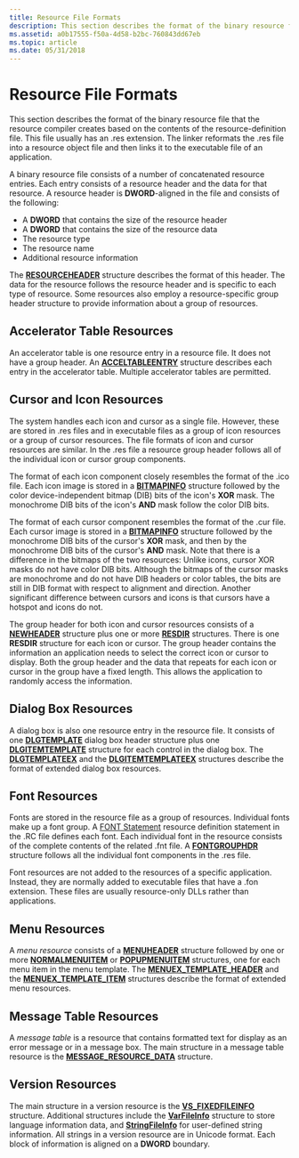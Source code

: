 ```yaml
---
title: Resource File Formats
description: This section describes the format of the binary resource file that the resource compiler creates based on the contents of the resource-definition file.
ms.assetid: a0b17555-f50a-4d58-b2bc-760843dd67eb
ms.topic: article
ms.date: 05/31/2018
---
```


# Resource File Formats

This section describes the format of the binary resource file that the resource compiler creates based on the contents of the resource-definition file. This file usually has an .res extension. The linker reformats the .res file into a resource object file and then links it to the executable file of an application.

A binary resource file consists of a number of concatenated resource entries. Each entry consists of a resource header and the data for that resource. A resource header is **DWORD**-aligned in the file and consists of the following:

-   A **DWORD** that contains the size of the resource header
-   A **DWORD** that contains the size of the resource data
-   The resource type
-   The resource name
-   Additional resource information

The [**RESOURCEHEADER**](resourceheader.md) structure describes the format of this header. The data for the resource follows the resource header and is specific to each type of resource. Some resources also employ a resource-specific group header structure to provide information about a group of resources.

## Accelerator Table Resources

An accelerator table is one resource entry in a resource file. It does not have a group header. An [**ACCELTABLEENTRY**](acceltableentry.md) structure describes each entry in the accelerator table. Multiple accelerator tables are permitted.

## Cursor and Icon Resources

The system handles each icon and cursor as a single file. However, these are stored in .res files and in executable files as a group of icon resources or a group of cursor resources. The file formats of icon and cursor resources are similar. In the .res file a resource group header follows all of the individual icon or cursor group components.

The format of each icon component closely resembles the format of the .ico file. Each icon image is stored in a [**BITMAPINFO**](/windows/win32/api/wingdi/ns-wingdi-bitmapinfo) structure followed by the color device-independent bitmap (DIB) bits of the icon's **XOR** mask. The monochrome DIB bits of the icon's **AND** mask follow the color DIB bits.

The format of each cursor component resembles the format of the .cur file. Each cursor image is stored in a [**BITMAPINFO**](/windows/win32/api/wingdi/ns-wingdi-bitmapinfo) structure followed by the monochrome DIB bits of the cursor's **XOR** mask, and then by the monochrome DIB bits of the cursor's **AND** mask. Note that there is a difference in the bitmaps of the two resources: Unlike icons, cursor XOR masks do not have color DIB bits. Although the bitmaps of the cursor masks are monochrome and do not have DIB headers or color tables, the bits are still in DIB format with respect to alignment and direction. Another significant difference between cursors and icons is that cursors have a hotspot and icons do not.

The group header for both icon and cursor resources consists of a [**NEWHEADER**](newheader.md) structure plus one or more [**RESDIR**](resdir.md) structures. There is one **RESDIR** structure for each icon or cursor. The group header contains the information an application needs to select the correct icon or cursor to display. Both the group header and the data that repeats for each icon or cursor in the group have a fixed length. This allows the application to randomly access the information.

## Dialog Box Resources

A dialog box is also one resource entry in the resource file. It consists of one [**DLGTEMPLATE**](/windows/desktop/api/winuser/ns-winuser-dlgtemplate) dialog box header structure plus one [**DLGITEMTEMPLATE**](/windows/desktop/api/winuser/ns-winuser-dlgitemtemplate) structure for each control in the dialog box. The [**DLGTEMPLATEEX**](/windows/desktop/dlgbox/dlgtemplateex) and the [**DLGITEMTEMPLATEEX**](/windows/desktop/dlgbox/dlgitemtemplateex) structures describe the format of extended dialog box resources.

## Font Resources

Fonts are stored in the resource file as a group of resources. Individual fonts make up a font group. A [FONT Statement](./font-statement.md) resource definition statement in the .RC file defines each font. Each individual font in the resource consists of the complete contents of the related .fnt file. A [**FONTGROUPHDR**](fontgrouphdr.md) structure follows all the individual font components in the .res file.

Font resources are not added to the resources of a specific application. Instead, they are normally added to executable files that have a .fon extension. These files are usually resource-only DLLs rather than applications.

## Menu Resources

A *menu resource* consists of a [**MENUHEADER**](menuheader.md) structure followed by one or more [**NORMALMENUITEM**](normalmenuitem.md) or [**POPUPMENUITEM**](popupmenuitem.md) structures, one for each menu item in the menu template. The [**MENUEX\_TEMPLATE\_HEADER**](menuex-template-header.md) and the [**MENUEX\_TEMPLATE\_ITEM**](menuex-template-item.md) structures describe the format of extended menu resources.

## Message Table Resources

A *message table* is a resource that contains formatted text for display as an error message or in a message box. The main structure in a message table resource is the [**MESSAGE\_RESOURCE\_DATA**](/windows/desktop/api/Winnt/ns-winnt-message_resource_data) structure.

## Version Resources

The main structure in a version resource is the [**VS\_FIXEDFILEINFO**](/windows/win32/api/verrsrc/ns-verrsrc-vs_fixedfileinfo) structure. Additional structures include the [**VarFileInfo**](varfileinfo.md) structure to store language information data, and [**StringFileInfo**](stringfileinfo.md) for user-defined string information. All strings in a version resource are in Unicode format. Each block of information is aligned on a **DWORD** boundary.

 

 